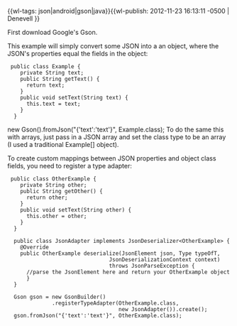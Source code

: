 {{wl-tags: json|android|gson|java}}{{wl-publish: 2012-11-23 16:13:11 -0500 | Denevell }}

First download Google's Gson.

This example will simply convert some JSON into a an object, where the JSON's properties equal the fields in the object:

     public class Example {
        private String text;
        public String getText() {
          return text;
        }
        public void setText(String text) {
          this.text = text;
        }
      }

  new Gson().fromJson("{'text':'text'}", Example.class);
To do the same this with arrays, just pass in a JSON array and set the class type to be an array (I used a traditional Example[] object).

To create custom mappings between JSON properties and object class fields, you need to register a type adapter:

     public class OtherExample {
        private String other;
        public String getOther() {
          return other;
        }
        public void setText(String other) {
          this.other = other;
        }
      }
      
      public class JsonAdapter implements JsonDeserializer<OtherExample> {
        @Override
        public OtherExample deserialize(JsonElement json, Type typeOfT,
                                    JsonDeserializationContext context)
                                    throws JsonParseException {
          //parse the JsonElement here and return your OtherExample object
          }
      }
      
      Gson gson = new GsonBuilder()
                  .registerTypeAdapter(OtherExample.class,
                                       new JsonAdapter()).create();
      gson.fromJson("{'text':'text'}", OtherExample.class);
